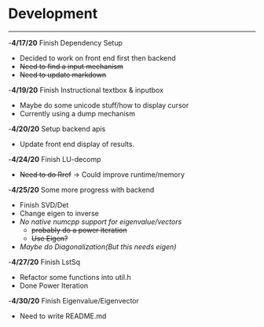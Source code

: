 # Development

---
-**4/17/20** Finish Dependency Setup
 - Decided to work on front end first then backend
 - ~~Need to find a input mechanism~~
 - ~~Need to update markdown~~

-**4/19/20** Finish Instructional textbox & inputbox
 - Maybe do some unicode stuff/how to display cursor
 - Currently using a dump mechanism

-**4/20/20** Setup backend apis
 - Update front end display of results.
 
-**4/24/20** Finish LU-decomp
 - ~~Need to do Rref~~ -> Could improve runtime/memory
 
-**4/25/20** Some more progress with backend
 - Finish SVD/Det
 - Change eigen to inverse
 - *No native numcpp support for eigenvalue/vectors*
    - ~~probably do a power iteration~~
    - ~~Use Eigen?~~
 - *Maybe do Diagonalization(But this needs eigen)*

-**4/27/20** Finish LstSq
 - Refactor some functions into util.h
 - Done Power Iteration
 
-**4/30/20** Finish Eigenvalue/Eigenvector
 - Need to write README.md